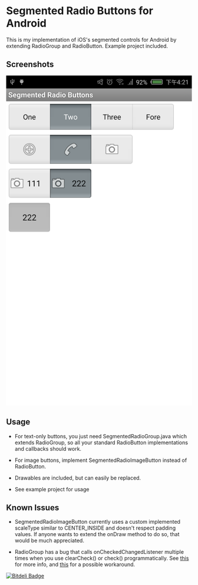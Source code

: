 Segmented Radio Buttons for Android
===================================

This is my implementation of iOS's segmented controls for Android by extending RadioGroup and RadioButton. Example project included.

Screenshots
-----------

![Segmented Toggle Button](https://github.com/makeramen/android-segmentedradiobutton/raw/master/screens/segmentedradio.png)

Usage
-----

* For text-only buttons, you just need SegmentedRadioGroup.java which extends RadioGroup, so all your standard RadioButton implementations and callbacks should work.

* For image buttons, implement SegmentedRadioImageButton instead of RadioButton.

* Drawables are included, but can easily be replaced.

* See example project for usage

Known Issues
------------

* SegmentedRadioImageButton currently uses a custom implemented scaleType similar to CENTER_INSIDE and doesn't respect padding values. If anyone wants to extend the onDraw method to do so, that would be much appreciated.

* RadioGroup has a bug that calls onCheckedChangedListener multiple times when you use clearCheck() or check() programmatically. See [this](http://stackoverflow.com/questions/4519103/error-in-androids-clearcheck-for-radiogroup) for more info, and [this](https://code.google.com/p/android/issues/detail?id=4785) for a possible workaround.


[![Bitdeli Badge](https://d2weczhvl823v0.cloudfront.net/vinc3m1/android-segmentedradiobutton/trend.png)](https://bitdeli.com/free "Bitdeli Badge")

